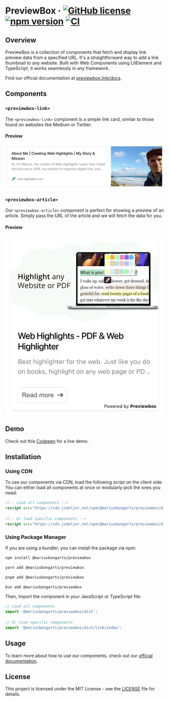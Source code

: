 # PreviewBox &middot; [![GitHub license](https://img.shields.io/badge/license-MIT-blue.svg)](https://github.com/MariusBongarts/previewbox/blob/main/LICENSE) [![npm version](https://img.shields.io/npm/v/@mariusbongarts/previewbox.svg?style=flat)](https://www.npmjs.com/package/@mariusbongarts/previewbox) [![CI](https://github.com/MariusBongarts/previewbox/actions/workflows/main.yml/badge.svg)](https://github.com/MariusBongarts/previewbox/actions/workflows/main.yml)

## Overview

PreviewBox is a collection of components that fetch and display link preview data from a specified URL. It's a straightforward way to add a link thumbnail to any website. Built with Web Components using LitElement and TypeScript, it works seamlessly in any framework.

Find our official documentation at [previewbox.link/docs](https://previewbox.link/docs).

## Components

### `<previewbox-link>`

The `<previewbox-link>` component is a simple link card, similar to those found on websites like Medium or Twitter.

#### Preview

[![PreviewBox Link](https://raw.githubusercontent.com/MariusBongarts/previewbox/main/assets/img/link-preview.webp)](https://web-highlights.com/about)

### `<previewbox-article>`

Our `<previewbox-article>` component is perfect for showing a preview of an article. Simply pass the URL of the article and we will fetch the data for you.

#### Preview

[![PreviewBox Article](https://raw.githubusercontent.com/MariusBongarts/previewbox/main/assets/img/article-preview.webp)](https://web-highlights.com/about)

## Demo

Check out this [Codepen](https://codepen.io/marius2502/pen/eYqJMwp) for a live demo.

## Installation

### Using CDN

To use our components via CDN, load the following script on the client side. You can either load all components at once or modularly pick the ones you need:

```html
<!-- Load all components -->
<script src="https://cdn.jsdelivr.net/npm/@mariusbongarts/previewbox/dist/index.min.js"></script>

<!-- Or load specific components -->
<script src="https://cdn.jsdelivr.net/npm/@mariusbongarts/previewbox/dist/link/index.min.js"></script>
```

### Using Package Manager

If you are using a bundler, you can install the package via npm:


```bash
npm install @mariusbongarts/previewbox
```

```bash
yarn add @mariusbongarts/previewbox
```


```bash
pnpm add @mariusbongarts/previewbox
```


```bash
bun add @mariusbongarts/previewbox
```

Then, import the component in your JavaScript or TypeScript file:

```javascript
// Load all components
import '@mariusbongarts/previewbox/dist';

// Or load specific components
import '@mariusbongarts/previewbox/dist/link/index';
```

## Usage

To learn more about how to use our components, check out our [official documentation](https://previewbox.link/docs).


## License

This project is licensed under the MIT License - see the [LICENSE](https://github.com/MariusBongarts/previewbox/blob/main/LICENSE) file for details.
